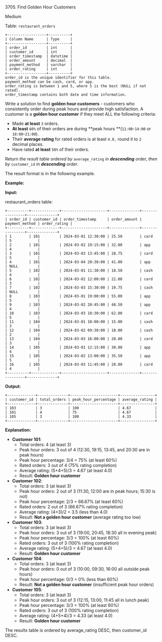 3705\. Find Golden Hour Customers

Medium

Table: `restaurant_orders`

    +------------------+----------+
    | Column Name      | Type     |
    +------------------+----------+
    | order_id         | int      |
    | customer_id      | int      |
    | order_timestamp  | datetime |
    | order_amount     | decimal  |
    | payment_method   | varchar  |
    | order_rating     | int      |
    +------------------+----------+
    order_id is the unique identifier for this table.
    payment_method can be cash, card, or app.
    order_rating is between 1 and 5, where 5 is the best (NULL if not rated).
    order_timestamp contains both date and time information. 

Write a solution to find **golden hour customers** - customers who consistently order during peak hours and provide high satisfaction. A customer is a **golden hour customer** if they meet ALL the following criteria:

*   Made **at least** `3` orders.
*   **At least** `60%` of their orders are during **peak hours **(`11:00`\-`14:00` or `18:00`\-`21:00`).
*   Their **average rating** for rated orders is at least `4.0,` round it to `2` decimal places.
*   Have rated **at least** `50%` of their orders.

Return _the result table ordered by_ `average_rating` _in **descending** order, then by_ `customer_id` _in **descending** order_.

The result format is in the following example.

**Example:**

**Input:**

restaurant\_orders table:

    +----------+-------------+---------------------+--------------+----------------+--------------+
    | order_id | customer_id | order_timestamp     | order_amount | payment_method | order_rating |
    +----------+-------------+---------------------+--------------+----------------+--------------+
    | 1        | 101         | 2024-03-01 12:30:00 | 25.50        | card           | 5            |
    | 2        | 101         | 2024-03-02 19:15:00 | 32.00        | app            | 4            |
    | 3        | 101         | 2024-03-03 13:45:00 | 28.75        | card           | 5            |
    | 4        | 101         | 2024-03-04 20:30:00 | 41.00        | app            | NULL         |
    | 5        | 102         | 2024-03-01 11:30:00 | 18.50        | cash           | 4            |
    | 6        | 102         | 2024-03-02 12:00:00 | 22.00        | card           | 3            |
    | 7        | 102         | 2024-03-03 15:30:00 | 19.75        | cash           | NULL         |
    | 8        | 103         | 2024-03-01 19:00:00 | 55.00        | app            | 5            |
    | 9        | 103         | 2024-03-02 20:45:00 | 48.50        | app            | 4            |
    | 10       | 103         | 2024-03-03 18:30:00 | 62.00        | card           | 5            |
    | 11       | 104         | 2024-03-01 10:00:00 | 15.00        | cash           | 3            |
    | 12       | 104         | 2024-03-02 09:30:00 | 18.00        | cash           | 2            |
    | 13       | 104         | 2024-03-03 16:00:00 | 20.00        | card           | 3            |
    | 14       | 105         | 2024-03-01 12:15:00 | 30.00        | app            | 4            |
    | 15       | 105         | 2024-03-02 13:00:00 | 35.50        | app            | 5            |
    | 16       | 105         | 2024-03-03 11:45:00 | 28.00        | card           | 4            |
    +----------+-------------+---------------------+--------------+----------------+--------------+

**Output:**

    +-------------+--------------+----------------------+----------------+
    | customer_id | total_orders | peak_hour_percentage | average_rating |
    +-------------+--------------+----------------------+----------------+
    | 103         | 3            | 100                  | 4.67           |
    | 101         | 4            | 75                   | 4.67           |
    | 105         | 3            | 100                  | 4.33           |
    +-------------+--------------+----------------------+----------------+

**Explanation:**

*   **Customer 101**:
    *   Total orders: 4 (at least 3)
    *   Peak hour orders: 3 out of 4 (12:30, 19:15, 13:45, and 20:30 are in peak hours)
    *   Peak hour percentage: 3/4 = 75% (at least 60%)
    *   Rated orders: 3 out of 4 (75% rating completion)
    *   Average rating: (5+4+5)/3 = 4.67 (at least 4.0)
    *   Result: **Golden hour customer**
*   **Customer 102**:
    *   Total orders: 3 (at least 3)
    *   Peak hour orders: 2 out of 3 (11:30, 12:00 are in peak hours; 15:30 is not)
    *   Peak hour percentage: 2/3 = 66.67% (at least 60%)
    *   Rated orders: 2 out of 3 (66.67% rating completion)
    *   Average rating: (4+3)/2 = 3.5 (less than 4.0)
    *   Result: **Not a golden hour customer** (average rating too low)
*   **Customer 103**:
    *   Total orders: 3 (at least 3)
    *   Peak hour orders: 3 out of 3 (19:00, 20:45, 18:30 all in evening peak)
    *   Peak hour percentage: 3/3 = 100% (at least 60%)
    *   Rated orders: 3 out of 3 (100% rating completion)
    *   Average rating: (5+4+5)/3 = 4.67 (at least 4.0)
    *   Result: **Golden hour customer**
*   **Customer 104**:
    *   Total orders: 3 (at least 3)
    *   Peak hour orders: 0 out of 3 (10:00, 09:30, 16:00 all outside peak hours)
    *   Peak hour percentage: 0/3 = 0% (less than 60%)
    *   Result: **Not a golden hour customer** (insufficient peak hour orders)
*   **Customer 105**:
    *   Total orders: 3 (at least 3)
    *   Peak hour orders: 3 out of 3 (12:15, 13:00, 11:45 all in lunch peak)
    *   Peak hour percentage: 3/3 = 100% (at least 60%)
    *   Rated orders: 3 out of 3 (100% rating completion)
    *   Average rating: (4+5+4)/3 = 4.33 (at least 4.0)
    *   Result: **Golden hour customer**

The results table is ordered by average\_rating DESC, then customer\_id DESC.